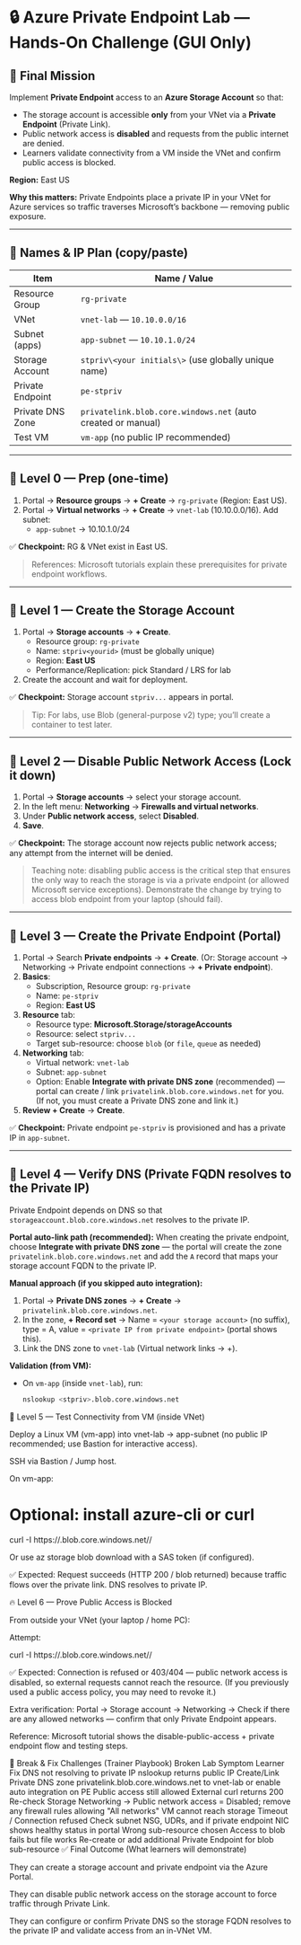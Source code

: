# 🔒 Azure Private Endpoint Lab — Hands-On Challenge (GUI Only)

## 🎯 Final Mission

Implement **Private Endpoint** access to an **Azure Storage Account** so that:

- The storage account is accessible **only** from your VNet via a **Private Endpoint** (Private Link).
- Public network access is **disabled** and requests from the public internet are denied.
- Learners validate connectivity from a VM inside the VNet and confirm public access is blocked.

**Region:** East US

**Why this matters:** Private Endpoints place a private IP in your VNet for Azure services so traffic traverses Microsoft’s backbone — removing public exposure. 

---

## 🧭 Names & IP Plan (copy/paste)

| Item | Name / Value |
|------|--------------|
| Resource Group | `rg-private` |
| VNet | `vnet-lab` — `10.10.0.0/16` |
| Subnet (apps) | `app-subnet` — `10.10.1.0/24` |
| Storage Account | `stpriv\<your initials\>` (use globally unique name) |
| Private Endpoint | `pe-stpriv` |
| Private DNS Zone | `privatelink.blob.core.windows.net` (auto created or manual) |
| Test VM | `vm-app` (no public IP recommended) |

---

## 🚀 Level 0 — Prep (one-time)

1. Portal → **Resource groups** → **+ Create** → `rg-private` (Region: East US).  
2. Portal → **Virtual networks** → **+ Create** → `vnet-lab` (10.10.0.0/16). Add subnet:
   - `app-subnet` → 10.10.1.0/24

✅ **Checkpoint:** RG & VNet exist in East US.

> References: Microsoft tutorials explain these prerequisites for private endpoint workflows. 

---

## 🚀 Level 1 — Create the Storage Account

1. Portal → **Storage accounts** → **+ Create**.  
   - Resource group: `rg-private`  
   - Name: `stpriv<yourid>` (must be globally unique)  
   - Region: **East US**  
   - Performance/Replication: pick Standard / LRS for lab  
2. Create the account and wait for deployment.

✅ **Checkpoint:** Storage account `stpriv...` appears in portal.

> Tip: For labs, use Blob (general-purpose v2) type; you’ll create a container to test later. 

---

## 🚀 Level 2 — Disable Public Network Access (Lock it down)

1. Portal → **Storage accounts** → select your storage account.  
2. In the left menu: **Networking** → **Firewalls and virtual networks**.  
3. Under **Public network access**, select **Disabled**.  
4. **Save**.

✅ **Checkpoint:** The storage account now rejects public network access; any attempt from the internet will be denied. 

> Teaching note: disabling public access is the critical step that ensures the only way to reach the storage is via a private endpoint (or allowed Microsoft service exceptions). Demonstrate the change by trying to access blob endpoint from your laptop (should fail). 

---

## 🚀 Level 3 — Create the Private Endpoint (Portal)

1. Portal → Search **Private endpoints** → **+ Create**. (Or: Storage account → Networking → Private endpoint connections → **+ Private endpoint**). 
2. **Basics**:
   - Subscription, Resource group: `rg-private`
   - Name: `pe-stpriv`
   - Region: **East US**
3. **Resource** tab:
   - Resource type: **Microsoft.Storage/storageAccounts**
   - Resource: select `stpriv...`
   - Target sub-resource: choose `blob` (or `file`, `queue` as needed)
4. **Networking** tab:
   - Virtual network: `vnet-lab`
   - Subnet: `app-subnet`
   - Option: Enable **Integrate with private DNS zone** (recommended) — portal can create / link `privatelink.blob.core.windows.net` for you. (If not, you must create a Private DNS zone and link it.) 
5. **Review + Create** → **Create**.

✅ **Checkpoint:** Private endpoint `pe-stpriv` is provisioned and has a private IP in `app-subnet`.

---

## 🚀 Level 4 — Verify DNS (Private FQDN resolves to the Private IP)

Private Endpoint depends on DNS so that `storageaccount.blob.core.windows.net` resolves to the private IP.

**Portal auto-link path (recommended):** When creating the private endpoint, choose **Integrate with private DNS zone** — the portal will create the zone `privatelink.blob.core.windows.net` and add the `A` record that maps your storage account FQDN to the private IP. 

**Manual approach (if you skipped auto integration):**

1. Portal → **Private DNS zones** → **+ Create** → `privatelink.blob.core.windows.net`.  
2. In the zone, **+ Record set** → Name = `<your storage account>` (no suffix), type = A, value = `<private IP from private endpoint>` (portal shows this).  
3. Link the DNS zone to `vnet-lab` (Virtual network links → +).

**Validation (from VM):**

- On `vm-app` (inside `vnet-lab`), run:
  ```bash
  nslookup <stpriv>.blob.core.windows.net


🔎 Level 5 — Test Connectivity from VM (inside VNet)

Deploy a Linux VM (vm-app) into vnet-lab → app-subnet (no public IP recommended; use Bastion for interactive access).

SSH via Bastion / Jump host.

On vm-app:

# Optional: install azure-cli or curl
curl -I https://<stpriv>.blob.core.windows.net/<container>/<blob>


Or use az storage blob download with a SAS token (if configured).

✅ Expected: Request succeeds (HTTP 200 / blob returned) because traffic flows over the private link. DNS resolves to private IP.

🔥 Level 6 — Prove Public Access is Blocked

From outside your VNet (your laptop / home PC):

Attempt:

curl -I https://<stpriv>.blob.core.windows.net/<container>/<blob>


✅ Expected: Connection is refused or 403/404 — public network access is disabled, so external requests cannot reach the resource. (If you previously used a public access policy, you may need to revoke it.)

Extra verification: Portal → Storage account → Networking → Check if there are any allowed networks — confirm that only Private Endpoint appears.

Reference: Microsoft tutorial shows the disable-public-access + private endpoint flow and testing steps.

🧨 Break & Fix Challenges (Trainer Playbook)
Broken Lab	Symptom	Learner Fix
DNS not resolving to private IP	nslookup returns public IP	Create/Link Private DNS zone privatelink.blob.core.windows.net to vnet-lab or enable auto integration on PE
Public access still allowed	External curl returns 200	Re-check Storage Networking → Public network access = Disabled; remove any firewall rules allowing "All networks"
VM cannot reach storage	Timeout / Connection refused	Check subnet NSG, UDRs, and if private endpoint NIC shows healthy status in portal
Wrong sub-resource chosen	Access to blob fails but file works	Re-create or add additional Private Endpoint for blob sub-resource
✅ Final Outcome (What learners will demonstrate)

They can create a storage account and private endpoint via the Azure Portal.

They can disable public network access on the storage account to force traffic through Private Link.

They can configure or confirm Private DNS so the storage FQDN resolves to the private IP and validate access from an in-VNet VM.
